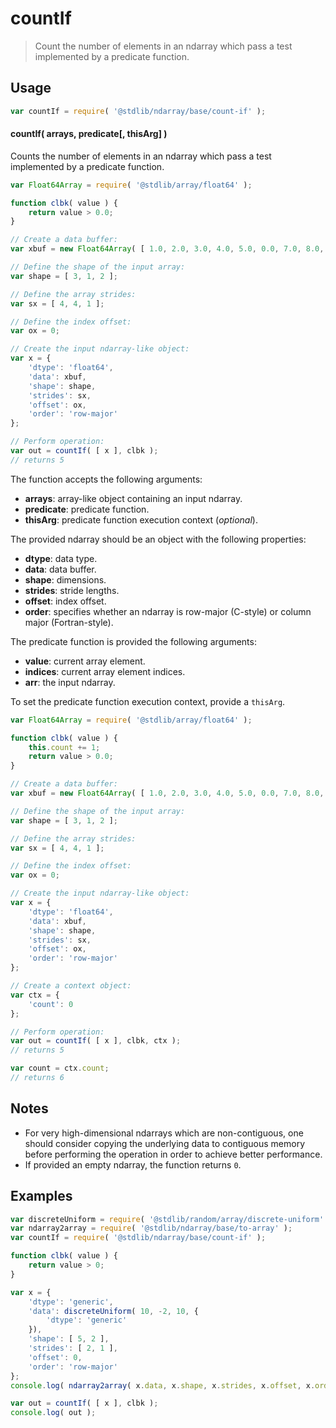 <!--

@license Apache-2.0

Copyright (c) 2025 The Stdlib Authors.

Licensed under the Apache License, Version 2.0 (the "License");
you may not use this file except in compliance with the License.
You may obtain a copy of the License at

   http://www.apache.org/licenses/LICENSE-2.0

Unless required by applicable law or agreed to in writing, software
distributed under the License is distributed on an "AS IS" BASIS,
WITHOUT WARRANTIES OR CONDITIONS OF ANY KIND, either express or implied.
See the License for the specific language governing permissions and
limitations under the License.

-->

# countIf

> Count the number of elements in an ndarray which pass a test implemented by a predicate function.

<section class="intro">

</section>

<!-- /.intro -->

<section class="usage">

## Usage

```javascript
var countIf = require( '@stdlib/ndarray/base/count-if' );
```

#### countIf( arrays, predicate\[, thisArg] )

Counts the number of elements in an ndarray which pass a test implemented by a predicate function.

<!-- eslint-disable max-len -->

```javascript
var Float64Array = require( '@stdlib/array/float64' );

function clbk( value ) {
    return value > 0.0;
}

// Create a data buffer:
var xbuf = new Float64Array( [ 1.0, 2.0, 3.0, 4.0, 5.0, 0.0, 7.0, 8.0, 9.0, 10.0, 11.0, 12.0 ] );

// Define the shape of the input array:
var shape = [ 3, 1, 2 ];

// Define the array strides:
var sx = [ 4, 4, 1 ];

// Define the index offset:
var ox = 0;

// Create the input ndarray-like object:
var x = {
    'dtype': 'float64',
    'data': xbuf,
    'shape': shape,
    'strides': sx,
    'offset': ox,
    'order': 'row-major'
};

// Perform operation:
var out = countIf( [ x ], clbk );
// returns 5
```

The function accepts the following arguments:

-   **arrays**: array-like object containing an input ndarray.
-   **predicate**: predicate function.
-   **thisArg**: predicate function execution context (_optional_).

The provided ndarray should be an object with the following properties:

-   **dtype**: data type.
-   **data**: data buffer.
-   **shape**: dimensions.
-   **strides**: stride lengths.
-   **offset**: index offset.
-   **order**: specifies whether an ndarray is row-major (C-style) or column major (Fortran-style).

The predicate function is provided the following arguments:

-   **value**: current array element.
-   **indices**: current array element indices.
-   **arr**: the input ndarray.

To set the predicate function execution context, provide a `thisArg`.

<!-- eslint-disable no-invalid-this, max-len -->

```javascript
var Float64Array = require( '@stdlib/array/float64' );

function clbk( value ) {
    this.count += 1;
    return value > 0.0;
}

// Create a data buffer:
var xbuf = new Float64Array( [ 1.0, 2.0, 3.0, 4.0, 5.0, 0.0, 7.0, 8.0, 9.0, 10.0, 11.0, 12.0 ] );

// Define the shape of the input array:
var shape = [ 3, 1, 2 ];

// Define the array strides:
var sx = [ 4, 4, 1 ];

// Define the index offset:
var ox = 0;

// Create the input ndarray-like object:
var x = {
    'dtype': 'float64',
    'data': xbuf,
    'shape': shape,
    'strides': sx,
    'offset': ox,
    'order': 'row-major'
};

// Create a context object:
var ctx = {
    'count': 0
};

// Perform operation:
var out = countIf( [ x ], clbk, ctx );
// returns 5

var count = ctx.count;
// returns 6
```

</section>

<!-- /.usage -->

<section class="notes">

## Notes

-   For very high-dimensional ndarrays which are non-contiguous, one should consider copying the underlying data to contiguous memory before performing the operation in order to achieve better performance.
-   If provided an empty ndarray, the function returns `0`.

</section>

<!-- /.notes -->

<section class="examples">

## Examples

<!-- eslint no-undef: "error" -->

```javascript
var discreteUniform = require( '@stdlib/random/array/discrete-uniform' );
var ndarray2array = require( '@stdlib/ndarray/base/to-array' );
var countIf = require( '@stdlib/ndarray/base/count-if' );

function clbk( value ) {
    return value > 0;
}

var x = {
    'dtype': 'generic',
    'data': discreteUniform( 10, -2, 10, {
        'dtype': 'generic'
    }),
    'shape': [ 5, 2 ],
    'strides': [ 2, 1 ],
    'offset': 0,
    'order': 'row-major'
};
console.log( ndarray2array( x.data, x.shape, x.strides, x.offset, x.order ) );

var out = countIf( [ x ], clbk );
console.log( out );
```

</section>

<!-- /.examples -->

<!-- Section for related `stdlib` packages. Do not manually edit this section, as it is automatically populated. -->

<section class="related">

</section>

<!-- /.related -->

<section class="links">

</section>

<!-- /.links -->
